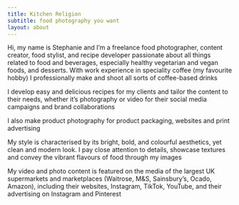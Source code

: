 ```yaml
---
title: Kitchen Religion 
subtitle: food photography you want
layout: about
---
```


Hi, my name is Stephanie and I’m a freelance food photographer, content creator, food stylist, and recipe developer passionate about all things related to food and beverages, especially healthy vegetarian and vegan foods, and desserts. With work experience in speciality coffee (my favourite hobby) I professionally make and shoot all sorts of coffee-based drinks

I develop easy and delicious recipes for my clients and tailor the content to their needs, whether it’s photography or video for their social media campaigns and brand collaborations

I also make product photography for product packaging, websites and print advertising

My style is characterised by its bright, bold, and colourful aesthetics, yet clean and modern look. I pay close attention to details, showcase textures and convey the vibrant flavours of food through my images

My video and photo content is featured on the media of the largest UK supermarkets and marketplaces (Waitrose, M&S, Sainsbury’s, Ocado, Amazon), including their websites, Instagram, TikTok, YouTube, and their advertising on Instagram and Pinterest
